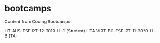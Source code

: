 # bootcamps

Content from Coding Bootcamps

UT-AUS-FSF-PT-12-2019-U-C (Student)
UTA-VIRT-BO-FSF-PT-11-2020-U-B (TA)
